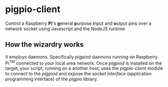 # pigpio-client
Control a Raspberry **Pi**'s **g**eneral **p**urpose **i**nput and **o**utput pins over a network socket using Javascript and the NodeJS runtime.

## How the wizardry works
It employs daemons.  Specifically *pigpiod* daemons running on Raspberry Pi<sup>TM</sup> connected to your local area network.  Once *pigpiod* is installed on the target, your script, running on a another host, uses the *pigpio-client* module to connect to the *pigpiod* and expose the *socket interface* (application programming interface) of the *pigpio* library.
